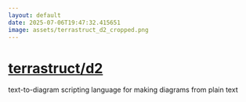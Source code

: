 ```yaml
---
layout: default
date: 2025-07-06T19:47:32.415651
image: assets/terrastruct_d2_cropped.png
---
```


# [terrastruct/d2](https://github.com/terrastruct/d2)

text-to-diagram scripting language for making diagrams from plain text
